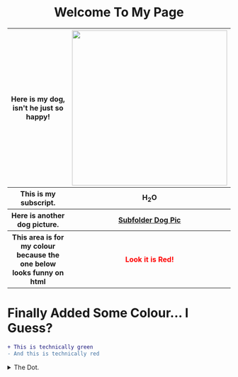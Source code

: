 <html>
<body>
  <h1 align="center"> Welcome To My Page</h1>
  <table>
    <tr>
      <th>Here is my dog, isn't he just so happy!</th>
      <th><img width="350" height="350" src="https://github.com/ctrottier10/Knes381/assets/157738786/f442b401-8a51-4915-8a91-ea338991a96e"></th>
    </tr>
    <tr>
      <th>This is my subscript.</th>
      <th>H<sub>2</sub>O</th>
    </tr>
    <tr>
      <th>Here is another dog picture.</th>
      <th><a href="/Knes381/Pictures/dog.png">Subfolder Dog Pic</a></th>
    </tr>
    <tr>
      <th>This area is for my colour because the one below looks funny on html</th>
      <th><p style="color:red;">Look it is Red!</p></th>
    </tr>
  </table>
</body>
</html>


# Finally Added Some Colour... I Guess?

```diff
+ This is technically green
- And this is technically red
```

<details>
<summary>The Dot.</summary>
V&#x0307;O<sub>2</sub>
</details>
